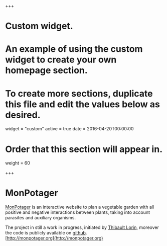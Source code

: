 +++
# Custom widget.
# An example of using the custom widget to create your own homepage section.
# To create more sections, duplicate this file and edit the values below as desired.
widget = "custom"
active = true
date = 2016-04-20T00:00:00

# Order that this section will appear in.
weight = 60

+++
# **MonPotager**
[MonPotager](http://monpotager.org) is an interactive website to plan a vegetable garden with all positive and negative interactions between plants, taking into account parasites and auxiliary organisms.

The project in still a work in progress, initiated by [Thibault Lorin](https://github.com/tlorin), moreover 
the code is publicly available on [github](https://github.com/ThibaultLatrille/MonPotager).<br>
[http://monpotager.org](http://monpotager.org)
